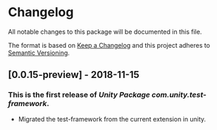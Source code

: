 # Changelog
All notable changes to this package will be documented in this file.

The format is based on [Keep a Changelog](http://keepachangelog.com/en/1.0.0/)
and this project adheres to [Semantic Versioning](http://semver.org/spec/v2.0.0.html).

## [0.0.15-preview] - 2018-11-15

### This is the first release of *Unity Package com.unity.test-framework*.

- Migrated the test-framework from the current extension in unity.
